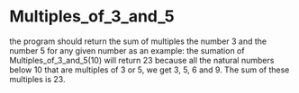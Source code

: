 # Multiples_of_3_and_5
the program should return the sum of multiples the number 3 and the number 5 for any given number
as an example: the sumation of Multiples_of_3_and_5(10) will return 23 because all the natural numbers
below 10 that are multiples of 3 or 5, we get 3, 5, 6 and 9. The sum of these multiples is 23.
